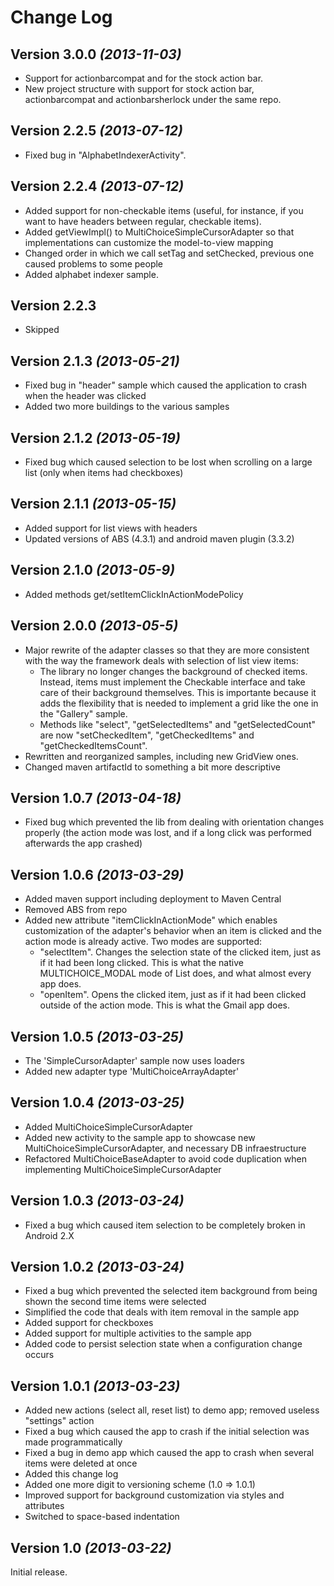 Change Log
=======================================

Version 3.0.0 *(2013-11-03)*
----------------------------
* Support for actionbarcompat and for the stock action bar.
* New project structure with support for stock action bar, actionbarcompat and actionbarsherlock under the same repo.

Version 2.2.5 *(2013-07-12)*
----------------------------
* Fixed bug in "AlphabetIndexerActivity".

Version 2.2.4 *(2013-07-12)*
----------------------------
* Added support for non-checkable items (useful, for instance,  if you want to have headers between regular, checkable items).
* Added getViewImpl() to MultiChoiceSimpleCursorAdapter so that implementations can customize the model-to-view mapping
* Changed order in which we call setTag and setChecked, previous one caused problems to some people
* Added alphabet indexer sample.

Version 2.2.3
----------------------------
* Skipped

Version 2.1.3 *(2013-05-21)*
----------------------------
* Fixed bug in "header" sample which caused the application to crash when the header was clicked
* Added two more buildings to the various samples

Version 2.1.2 *(2013-05-19)*
----------------------------
* Fixed bug which caused selection to be lost when scrolling on a large list (only when items had checkboxes)

Version 2.1.1 *(2013-05-15)*
----------------------------
* Added support for list views with headers
* Updated versions of ABS (4.3.1) and android maven plugin (3.3.2)

Version 2.1.0 *(2013-05-9)*
----------------------------
* Added methods get/setItemClickInActionModePolicy

Version 2.0.0 *(2013-05-5)*
----------------------------
 * Major rewrite of the adapter classes so that they are more consistent with the way the framework deals with selection of list view items:
   - The library no longer changes the background of checked items. Instead, items must implement the Checkable interface and take care of their background themselves. This is importante because it adds the flexibility that is needed to implement a grid like the one in the "Gallery" sample.
   - Methods like "select", "getSelectedItems" and "getSelectedCount" are now "setCheckedItem", "getCheckedItems" and "getCheckedItemsCount".   
 * Rewritten and reorganized samples, including new GridView ones.
 * Changed maven artifactId to something a bit more descriptive

Version 1.0.7 *(2013-04-18)*
----------------------------
 * Fixed bug which prevented the lib from dealing with orientation changes properly (the action mode was lost, and if a long click was performed afterwards the app crashed)

Version 1.0.6 *(2013-03-29)*
----------------------------

 * Added maven support including deployment to Maven Central
 * Removed ABS from repo
 * Added new attribute "itemClickInActionMode" which enables customization of the adapter's behavior when an item is clicked and the action mode is already active. Two modes are supported: 
 	* "selectItem". Changes the selection state of the clicked item, just as if it had been long clicked. This is what the native MULTICHOICE_MODAL mode of List does, and what almost every app does.
 	* "openItem". Opens the clicked item, just as if it had been clicked outside of the action mode. This is what the Gmail app does.
 


Version 1.0.5 *(2013-03-25)*
----------------------------

 * The 'SimpleCursorAdapter' sample now uses loaders 
 * Added new adapter type 'MultiChoiceArrayAdapter'

Version 1.0.4 *(2013-03-25)*
----------------------------

 * Added MultiChoiceSimpleCursorAdapter
 * Added new activity to the sample app to showcase new MultiChoiceSimpleCursorAdapter, and necessary DB infraestructure
 * Refactored MultiChoiceBaseAdapter to avoid code duplication when implementing MultiChoiceSimpleCursorAdapter


Version 1.0.3 *(2013-03-24)*
----------------------------

 * Fixed a bug which caused item selection to be completely broken in Android 2.X

Version 1.0.2 *(2013-03-24)*
----------------------------

 * Fixed a bug which prevented the selected item background from being shown the second time items were selected
 * Simplified the code that deals with item removal in the sample app
 * Added support for checkboxes
 * Added support for multiple activities to the sample app
 * Added code to persist selection state when a configuration change occurs

Version 1.0.1 *(2013-03-23)*
----------------------------

 * Added new actions (select all, reset list) to demo app; removed useless "settings" action
 * Fixed a bug which caused the app to crash if the initial selection was made programmatically
 * Fixed a bug in demo app which caused the app to crash when several items were deleted at once
 * Added this change log
 * Added one more digit to versioning scheme (1.0 => 1.0.1)
 * Improved support for background customization via styles and attributes
 * Switched to space-based indentation

Version 1.0 *(2013-03-22)*
----------------------------
Initial release.
